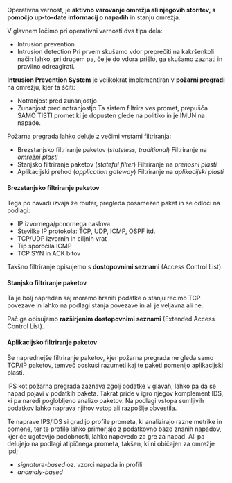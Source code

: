 Operativna varnost, je **aktivno varovanje omrežja ali njegovih storitev, s pomočjo up-to-date informacij o napadih** in stanju omrežja.

V glavnem ločimo pri operativni varnosti dva tipa dela:
- Intrusion prevention
- Intrusion detection
Pri prvem skušamo vdor preprečiti na kakršenkoli način lahko, pri drugem pa, če je do vdora prišlo, ga skušamo zaznati in pravilno odreagirati.

**Intrusion Prevention System** je velikokrat implementiran v **požarni pregradi** na omrežju, kjer ta ščiti:
- Notranjost pred zunanjostjo
- Zunanjost pred notranjostjo
Ta sistem filtrira ves promet, prepušča SAMO TISTI promet ki je dopusten glede na politiko in je IMUN na napade.

Požarna pregrada lahko deluje z večimi vrstami filtriranja:
- Brezstanjsko filtriranje paketov (*stateless, traditional*)
		Filtriranje na *omrežni plasti*
- Stanjsko filtriranje paketov (*stateful filter*)
		Filtriranje na *prenosni plasti*
- Aplikacijski prehod (*application gateway*)
		Filtriranje na *aplikacijski plasti*


#### Brezstanjsko filtriranje paketov
Tega po navadi izvaja že router, pregleda posamezen paket in se odloči na podlagi:
- IP izvornega/ponornega naslova
- Številke IP protokola: TCP, UDP, ICMP, OSPF itd.
- TCP/UDP izvornih in ciljnih vrat
- Tip sporočila ICMP
- TCP SYN in ACK bitov

Takšno filtriranje opisujemo s **dostopovnimi seznami** (Access Control List).

#### Stanjsko filtriranje paketov
Ta je bolj napreden saj moramo hraniti podatke o stanju recimo TCP povezave in lahko na podlagi stanja povezave in ali je veljavna ali ne.

Pač ga opisujemo **razširjenim dostopovnimi seznami** (Extended Access Control List).

#### Aplikacijsko filtriranje paketov
Še naprednejše filtriranje paketov, kjer požarna pregrada ne gleda samo TCP/IP paketov, temveč poskusi razumeti kaj te paketi pomenijo aplikacijski plasti.

IPS kot požarna pregrada zaznava zgolj podatke v glavah, lahko pa da se napad pojavi v podatkih paketa. Takrat pride v igro njegov komplement IDS, ki pa naredi poglobljeno analizo paketov. Na podlagi vstopa sumljivih podatkov lahko naprava njihov vstop ali razpošlje obvestila.


Te naprave IPS/IDS si gradijo profile prometa, ki analizirajo razne metrike in pomene, ter te profile lahko primerjajo z podatkovno bazo znanih napadov, kjer če ugotovijo podobnosti, lahko napovedo za gre za napad. Ali pa delujejo na podlagi atipičnega prometa, takšen, ki ni običajen za omrežje ipd;
- *signature-based* oz. vzorci napada in profili
- *anomaly-based*
